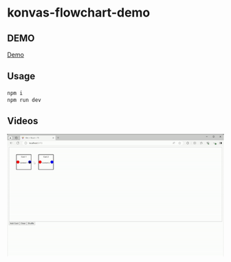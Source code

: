 # konvas-flowchart-demo

## DEMO

[Demo](https://comosmusic.com/flow/index.html)

## Usage

```shell
npm i
npm run dev
```

## Videos

![](./demo.gif)